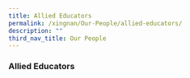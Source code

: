 ```yaml
---
title: Allied Educators
permalink: /xingnan/Our-People/allied-educators/
description: ""
third_nav_title: Our People
---
```

### Allied Educators

